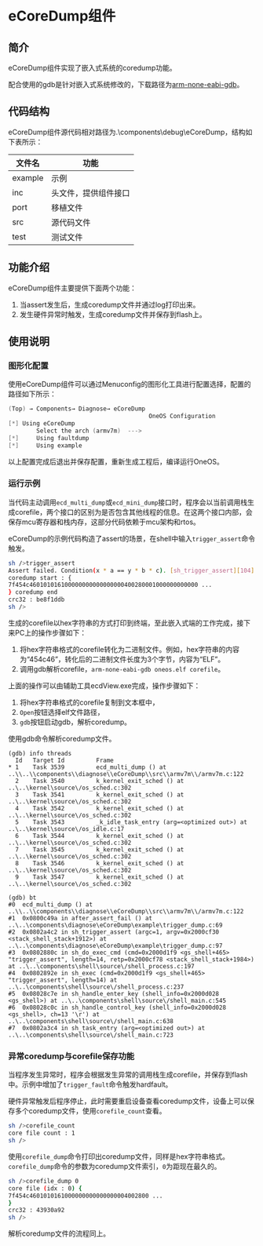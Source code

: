 # eCoreDump组件

## 简介

eCoreDump组件实现了嵌入式系统的coredump功能。

配合使用的gdb是针对嵌入式系统修改的，下载路径为[arm-none-eabi-gdb](https://gitee.com/cmcc-oneos/openOCD/releases)。

## 代码结构

eCoreDump组件源代码相对路径为.\components\debug\eCoreDump，结构如下表所示：

| 文件名       | 功能     |
| ------------ | -------- |
| example      | 示例 |
| inc          | 头文件，提供组件接口 |
| port         | 移植文件 |
| src          | 源代码文件 |
| test         | 测试文件 |

## 功能介绍

eCoreDump组件主要提供下面两个功能：

1. 当assert发生后，生成coredump文件并通过log打印出来。
2. 发生硬件异常时触发，生成coredump文件并保存到flash上。

## 使用说明

### 图形化配置

使用eCoreDump组件可以通过Menuconfig的图形化工具进行配置选择，配置的路径如下所示：

```C
(Top) → Components→ Diagnose→ eCoreDump
                                        OneOS Configuration
[*] Using eCoreDump
        Select the arch (armv7m)  --->
[*]     Using faultdump
[*]     Using example
```

以上配置完成后退出并保存配置，重新生成工程后，编译运行OneOS。

### 运行示例

当代码主动调用`ecd_multi_dump`或`ecd_mini_dump`接口时，程序会以当前调用栈生成corefile，两个接口的区别为是否包含其他线程的信息。在这两个接口内部，会保存mcu寄存器和栈内存，这部分代码依赖于mcu架构和rtos。

eCoreDump的示例代码构造了assert的场景，在shell中输入`trigger_assert`命令触发。
```sh
sh />trigger_assert
Assert failed. Condition(x * a == y * b * c). [sh_trigger_assert][104]
coredump start : {
7f454c460101016100000000000000000400280001000000000000 ...
} coredump end
crc32 : be8f1ddb
sh />
```

生成的corefile以hex字符串的方式打印到终端，至此嵌入式端的工作完成，接下来PC上的操作步骤如下：
1. 将hex字符串格式的corefile转化为二进制文件。例如，hex字符串的内容为“454c46”，转化后的二进制文件长度为3个字节，内容为“ELF”。
2. 调用gdb解析corefile，`arm-none-eabi-gdb oneos.elf corefile`。

上面的操作可以由辅助工具ecdView.exe完成，操作步骤如下：
1. 将hex字符串格式的corefile复制到文本框中，
2. `Open`按钮选择elf文件路径，
3. `gdb`按钮启动gdb，解析coredump。

使用gdb命令解析coredump文件。
```gdb
(gdb) info threads
  Id   Target Id         Frame
* 1    Task 3539         ecd_multi_dump () at ..\\..\\components\\diagnose\\eCoreDump\\src\\armv7m\\/armv7m.c:122
  2    Task 3540         k_kernel_exit_sched () at ..\..\kernel\source\/os_sched.c:302
  3    Task 3541         k_kernel_exit_sched () at ..\..\kernel\source\/os_sched.c:302
  4    Task 3542         k_kernel_exit_sched () at ..\..\kernel\source\/os_sched.c:302
  5    Task 3543         _k_idle_task_entry (arg=<optimized out>) at ..\..\kernel\source\/os_idle.c:17
  6    Task 3544         k_kernel_exit_sched () at ..\..\kernel\source\/os_sched.c:302
  7    Task 3545         k_kernel_exit_sched () at ..\..\kernel\source\/os_sched.c:302
  8    Task 3546         k_kernel_exit_sched () at ..\..\kernel\source\/os_sched.c:302
  9    Task 3547         k_kernel_exit_sched () at ..\..\kernel\source\/os_sched.c:302
```
```gdb
(gdb) bt
#0  ecd_multi_dump () at ..\\..\\components\\diagnose\\eCoreDump\\src\\armv7m\\/armv7m.c:122
#1  0x0800c49a in after_assert_fail () at ..\..\components\diagnose\eCoreDump\example\trigger_dump.c:69
#2  0x0802a4c2 in sh_trigger_assert (argc=1, argv=0x2000cf30 <stack_shell_stack+1912>) at ..\..\components\diagnose\eCoreDump\example\trigger_dump.c:97
#3  0x0802880c in sh_do_exec_cmd (cmd=0x2000d1f9 <gs_shell+465> "trigger_assert", length=14, retp=0x2000cf78 <stack_shell_stack+1984>) at ..\..\components\shell\source\/shell_process.c:197
#4  0x0802892e in sh_exec (cmd=0x2000d1f9 <gs_shell+465> "trigger_assert", length=14) at ..\..\components\shell\source\/shell_process.c:237
#5  0x08028c7e in sh_handle_enter_key (shell_info=0x2000d028 <gs_shell>) at ..\..\components\shell\source\/shell_main.c:545
#6  0x08028c0c in sh_handle_control_key (shell_info=0x2000d028 <gs_shell>, ch=13 '\r') at ..\..\components\shell\source\/shell_main.c:638
#7  0x0802a3c4 in sh_task_entry (arg=<optimized out>) at ..\..\components\shell\source\/shell_main.c:723
```

### 异常coredump与corefile保存功能

当程序发生异常时，程序会根据发生异常的调用栈生成corefile，并保存到flash中。示例中增加了`trigger_fault`命令触发hardfault。

硬件异常触发后程序停止，此时需要重启设备查看coredump文件，设备上可以保存多个coredump文件，使用`corefile_count`查看。
```sh
sh />corefile_count
core file count : 1
sh />
```

使用`corefile_dump`命令打印出coredump文件，同样是hex字符串格式。`corefile_dump`命令的参数为coredump文件索引，`0`为距现在最久的。
```sh
sh />corefile_dump 0
core file (idx : 0) {
7f454c4601010161000000000000000004002800 ...
}
crc32 : 43930a92
sh />
```

解析coredump文件的流程同上。

